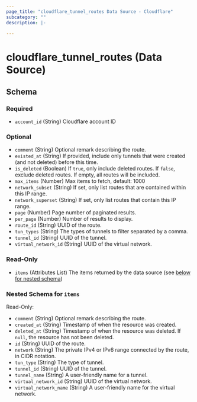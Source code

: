 ```yaml
---
page_title: "cloudflare_tunnel_routes Data Source - Cloudflare"
subcategory: ""
description: |-
  
---
```


# cloudflare_tunnel_routes (Data Source)




<!-- schema generated by tfplugindocs -->
## Schema

### Required

- `account_id` (String) Cloudflare account ID

### Optional

- `comment` (String) Optional remark describing the route.
- `existed_at` (String) If provided, include only tunnels that were created (and not deleted) before this time.
- `is_deleted` (Boolean) If `true`, only include deleted routes. If `false`, exclude deleted routes. If empty, all routes will be included.
- `max_items` (Number) Max items to fetch, default: 1000
- `network_subset` (String) If set, only list routes that are contained within this IP range.
- `network_superset` (String) If set, only list routes that contain this IP range.
- `page` (Number) Page number of paginated results.
- `per_page` (Number) Number of results to display.
- `route_id` (String) UUID of the route.
- `tun_types` (String) The types of tunnels to filter separated by a comma.
- `tunnel_id` (String) UUID of the tunnel.
- `virtual_network_id` (String) UUID of the virtual network.

### Read-Only

- `items` (Attributes List) The items returned by the data source (see [below for nested schema](#nestedatt--items))

<a id="nestedatt--items"></a>
### Nested Schema for `items`

Read-Only:

- `comment` (String) Optional remark describing the route.
- `created_at` (String) Timestamp of when the resource was created.
- `deleted_at` (String) Timestamp of when the resource was deleted. If `null`, the resource has not been deleted.
- `id` (String) UUID of the route.
- `network` (String) The private IPv4 or IPv6 range connected by the route, in CIDR notation.
- `tun_type` (String) The type of tunnel.
- `tunnel_id` (String) UUID of the tunnel.
- `tunnel_name` (String) A user-friendly name for a tunnel.
- `virtual_network_id` (String) UUID of the virtual network.
- `virtual_network_name` (String) A user-friendly name for the virtual network.


